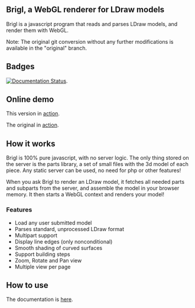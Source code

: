 
## Brigl, a WebGL renderer for LDraw models ##

Brigl is a javascript program that reads and parses LDraw models, and render 
them with WebGL.

Note: The original git conversion without any further modifications is
available in the "original" branch.

## Badges ##

[![Documentation Status](http://brigl.readthedocs.io/en/latest/?badge=latest)](http://brigl.readthedocs.io/).


## Online demo ##

This version in [action](http://hazenbabcock.github.io/brigl/index.html).

The original in [action](http://www.lugato.net/brigl/index.html).


## How it works ##

Brigl is 100% pure javascript, with no server logic. The only thing stored
on the server is the parts library, a set of small files with the 3d
model of each piece. Any static server can be used, no need for php or other
features!

When you ask Brigl to render an LDraw model, it fetches all needed parts and
subparts from the server, and assemble the model in your browser memory.
It then starts a WebGL context and renders your model!


### Features ###

* Load any user submitted model
* Parses standard, unprocessed LDraw format
* Multipart support
* Display line edges (only nonconditional)
* Smooth shading of curved surfaces
* Support building steps
* Zoom, Rotate and Pan view
* Multiple view per page


## How to use ##

The documentation is [here](http://brigl.readthedocs.io/en/latest/).


